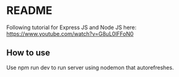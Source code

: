 # README

Following tutorial for Express JS and Node JS here: https://www.youtube.com/watch?v=G8uL0lFFoN0

## How to use

Use npm run dev to run server using nodemon that autorefreshes.